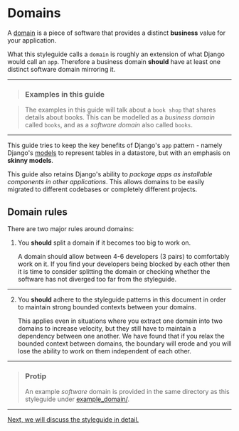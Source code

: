 # Domains

A [domain](https://en.wikipedia.org/wiki/Domain_(software_engineering)) is a piece of software that provides a distinct **business** value for your application.

What this styleguide calls a `domain` is roughly an extension of what Django would call an `app`. Therefore a business domain **should** have at least one distinct software domain mirroring it.

---

> ### Examples in this guide

> The examples in this guide will talk about a `book shop` that shares details about books.
> This can be modelled as a _business domain_ called `books`, and as a _software domain_ also called `books`.

---

This guide tries to keep the key benefits of Django's `app` pattern - namely Django's [models](https://docs.djangoproject.com/en/2.1/topics/db/models/) to represent tables in a datastore, but with an emphasis on **skinny models**.

This guide also retains Django's ability to *package apps as installable components in other applications*. This allows domains to be easily migrated to different codebases or completely different projects.

## Domain rules

There are two major rules around domains:

1. You **should** split a domain if it becomes too big to work on.

    A domain should allow between 4-6 developers (3 pairs) to comfortably work on it. If you find your developers being blocked by each other then it is time to consider splitting the domain or checking whether the software has not diverged too far from the styleguide.

---

2. You **should** adhere to the styleguide patterns in this document in order to maintain strong bounded contexts between your domains.

    This applies even in situations where you extract one domain into two domains to increase velocity, but they still have to maintain a dependency between one another. We have found that if you relax the bounded context between domains, the boundary will erode and you will lose the ability to work on them independent of each other.


---

> ### Protip
> An example _software_ domain is provided in the same directory as this styleguide under [example_domain/](https://github.com/phalt/django-api-domains/tree/master/example_domain).

---

[Next, we will discuss the styleguide in detail.](styleguide.md)
